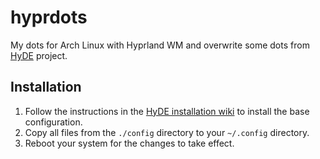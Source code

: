 # hyprdots
My dots for Arch Linux with Hyprland WM and overwrite some dots from [HyDE](https://github.com/prasanthrangan/hyprdots) project.

## Installation
1. Follow the instructions in the [HyDE installation wiki](https://github.com/prasanthrangan/hyprdots/wiki/Installation) to install the base configuration.
2. Copy all files from the `./config` directory to your `~/.config` directory.
3. Reboot your system for the changes to take effect.